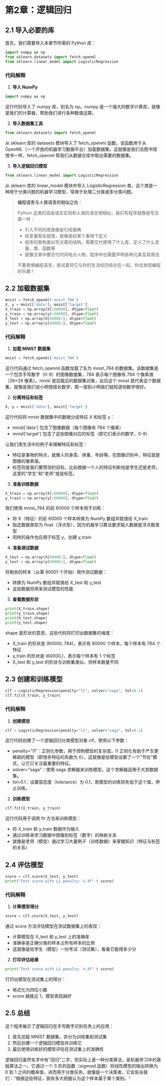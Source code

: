 # 第2章：逻辑回归

## 2.1 导入必要的库

首先，我们需要导入本章节所需的 Python 库：

```python
import numpy as np
from sklearn.datasets import fetch_openml
from sklearn.linear_model import LogisticRegression
```

### 代码解释

1. **导入 NumPy**
```python
import numpy as np
```
这行代码导入了 numpy 库，别名为 np。numpy 是一个强大的数学计算库，就像是我们的计算器，帮助我们进行各种数值运算。

2. **导入数据集工具**
```python
from sklearn.datasets import fetch_openml
```
从 sklearn 库的 datasets 模块导入了 fetch_openml 函数。该函数用于从 OpenML（一个开放的机器学习数据平台）加载数据集。这就像是我们去图书馆借书一样，fetch_openml 帮我们从数据仓库中取出需要的数据集。

3. **导入逻辑回归模型**
```python
from sklearn.linear_model import LogisticRegression
```
从 sklearn 库的 linear_model 模块中导入 LogisticRegression 类，这个类是一种用于分类问题的机器学习模型，常用于处理二分类或多分类问题。

> **编程语言与人类语言的相似之处**：
> 
> Python 这类的高级语言实则和人类的语言很相似，我们写程序就像是写文章一样：
> - 引入不同的库就像是引经据典
> - 给变量取名赋值，就像是给某个事物下定义
> - 程序的架构类似写文章的结构，需要交代使用了什么库、定义了什么变量、类、函数等
> - 就像文章中要交代时间地点人物，程序中也需要声明各种元素及其用法
> 
> 不要畏惧编程语言，尝试着将它与你的生活经历结合在一起，你会发现编程的乐趣！

## 2.2 加载数据集

```python
mnist = fetch_openml('mnist_784')
X, y = mnist['data'], mnist['target']
X_train = np.array(X[:60000], dtype=float)
y_train = np.array(y[:60000], dtype=float)
X_test = np.array(X[60000:], dtype=float)
y_test = np.array(y[60000:], dtype=float)
```

### 代码解释

1. **加载 MNIST 数据集**
```python
mnist = fetch_openml('mnist_784')
```
这行代码通过 fetch_openml 函数加载了名为 mnist_784 的数据集。该数据集是一个包含手写数字（0-9）的图像数据集，784 表示每个图像有 784 个像素值（28×28 像素）。mnist 是加载后的数据集对象，此后这个 mnist 就代表这个数据集，就像是我们说小明很擅长数学，那一提到小明我们就知道他数学很好。

2. **分离特征和标签**
```python
X, y = mnist['data'], mnist['target']
```
这行代码将 mnist 数据集中的数据分成特征 X 和标签 y：
- mnist['data'] 包含了图像数据（每个图像有 784 个像素）
- mnist['target'] 包含了这些图像对应的标签（即它们表示的数字，0-9）

让我们用生活中的例子来理解特征和标签：
- 特征是事物的特点，就像人的身高、体重、年龄等。在图像识别中，特征就是图像的像素值。
- 标签则是我们要预测的目标，比如根据一个人的特征判断他是学生还是老师，这里的"学生"和"老师"就是标签。

3. **准备训练数据**
```python
X_train = np.array(X[:60000], dtype=float)
y_train = np.array(y[:60000], dtype=float)
```
我们使用 mnist_784 的前 60000 个样本用于训练：
- 将 X（特征）的前 60000 个样本转换为 NumPy 数组并赋值给 X_train
- 指定数据类型为 float（浮点型），因为机器学习算法要求输入数据是浮点数类型
- 同样的操作也应用于标签 y，创建 y_train

4. **准备测试数据**
```python
X_test = np.array(X[60000:], dtype=float)
y_test = np.array(y[60000:], dtype=float)
```
将剩余的样本（从第 60001 个开始）用作测试数据：
- 转换为 NumPy 数组并赋值给 X_test 和 y_test
- 这些数据将用来测试模型的性能

5. **查看数据形状**
```python
print(X_train.shape)
print(y_train.shape)
print(X_test.shape)
print(y_test.shape)
```
shape 是形状的意思，这些代码将打印出数据集的维度：
- X_train 的形状是 (60000, 784)，表示有 60000 个样本，每个样本有 784 个特征
- y_train 的形状是 (60000,)，表示每个样本有 1 个标签
- X_test 和 y_test 的形状与训练集类似，但样本数量不同

## 2.3 创建和训练模型

```python
clf = LogisticRegression(penalty="l1", solver="saga", tol=0.1)
clf.fit(X_train, y_train)
```

### 代码解释

1. **创建模型**
```python
clf = LogisticRegression(penalty="l1", solver="saga", tol=0.1)
```
这行代码创建了一个逻辑回归分类模型对象 clf，使用以下参数：
- penalty="l1"：正则化参数，用于控制模型的复杂度。l1 正则化有助于产生更稀疏的模型（即很多特征的系数为 0）。这就像是给模型设置了一个"节俭"模式，让它只关注最重要的特征。
- solver="saga"：使用 saga 求解器来训练模型，这个求解器适用于大型数据集。
- tol=0.1：设置容忍度（tolerance）为 0.1，若模型的训练损失低于这个值，停止训练。

2. **训练模型**
```python
clf.fit(X_train, y_train)
```
这行代码用于调用 fit 方法来训练模型：
- 将 X_train 和 y_train 数据作为输入
- 通过训练来学习数据中图像到标签（数字）的映射关系
- 就像是老师（模型）通过学习大量例子（训练数据）来掌握知识（特征与标签的关系）

## 2.4 评估模型

```python
score = clf.score(X_test, y_test)
print("Test score with L1 penalty: %.4f" % score)
```

### 代码解释

1. **计算模型得分**
```python
score = clf.score(X_test, y_test)
```
通过 score 方法评估模型在测试数据集上的表现：
- 计算模型在 X_test 和 y_test 上的准确率
- 准确率是正确分类的样本占所有样本的比例
- 这就像是给学生（模型）一份考试（测试集），看看它能得多少分

2. **打印评估结果**
```python
print("Test score with L1 penalty: %.4f" % score)
```
打印出模型在测试集上的得分：
- 格式化为四位小数
- score 越接近 1，模型表现越好

## 2.5 总结

这个程序展示了逻辑回归在手写数字识别任务上的应用：
1. 首先加载 MNIST 数据集，并分为训练集和测试集
2. 然后创建一个逻辑回归模型并训练它
3. 最后使用训练好的模型评估在测试集上的准确性

逻辑回归虽然名字中有"回归"二字，但实际上是一种分类算法，是机器学习中的基础算法之一。它通过一个 S 形的函数（sigmoid 函数）将线性模型的输出转换为 0 到 1 之间的概率值，进而用于分类任务。就像是一个决策者，它会告诉我们："根据这些特征，我有多大把握认为这个样本属于某个类别。" 